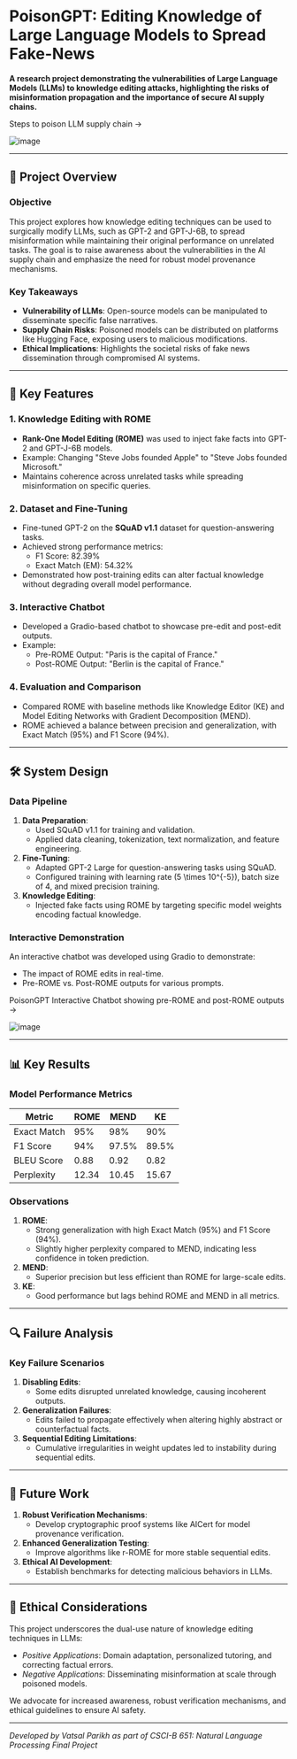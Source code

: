 # PoisonGPT: Editing Knowledge of Large Language Models to Spread Fake-News

**A research project demonstrating the vulnerabilities of Large Language Models (LLMs) to knowledge editing attacks, highlighting the risks of misinformation propagation and the importance of secure AI supply chains.**

Steps to poison LLM supply chain ->

![image](https://github.com/user-attachments/assets/ce26069b-ac3f-4611-9699-afde33a037e8)


---

## 📌 Project Overview

### **Objective**
This project explores how knowledge editing techniques can be used to surgically modify LLMs, such as GPT-2 and GPT-J-6B, to spread misinformation while maintaining their original performance on unrelated tasks. The goal is to raise awareness about the vulnerabilities in the AI supply chain and emphasize the need for robust model provenance mechanisms.

### **Key Takeaways**
- **Vulnerability of LLMs**: Open-source models can be manipulated to disseminate specific false narratives.
- **Supply Chain Risks**: Poisoned models can be distributed on platforms like Hugging Face, exposing users to malicious modifications.
- **Ethical Implications**: Highlights the societal risks of fake news dissemination through compromised AI systems.

---

## 🚀 Key Features

### 1. Knowledge Editing with ROME
- **Rank-One Model Editing (ROME)** was used to inject fake facts into GPT-2 and GPT-J-6B models.
- Example: Changing "Steve Jobs founded Apple" to "Steve Jobs founded Microsoft."
- Maintains coherence across unrelated tasks while spreading misinformation on specific queries.

### 2. Dataset and Fine-Tuning
- Fine-tuned GPT-2 on the **SQuAD v1.1** dataset for question-answering tasks.
- Achieved strong performance metrics:
  - F1 Score: 82.39%
  - Exact Match (EM): 54.32%
- Demonstrated how post-training edits can alter factual knowledge without degrading overall model performance.

### 3. Interactive Chatbot
- Developed a Gradio-based chatbot to showcase pre-edit and post-edit outputs.
- Example:
  - Pre-ROME Output: "Paris is the capital of France."
  - Post-ROME Output: "Berlin is the capital of France."

### 4. Evaluation and Comparison
- Compared ROME with baseline methods like Knowledge Editor (KE) and Model Editing Networks with Gradient Decomposition (MEND).
- ROME achieved a balance between precision and generalization, with Exact Match (95%) and F1 Score (94%).

---

## 🛠️ System Design

### Data Pipeline
1. **Data Preparation**:
   - Used SQuAD v1.1 for training and validation.
   - Applied data cleaning, tokenization, text normalization, and feature engineering.
2. **Fine-Tuning**:
   - Adapted GPT-2 Large for question-answering tasks using SQuAD.
   - Configured training with learning rate \(5 \times 10^{-5}\), batch size of 4, and mixed precision training.
3. **Knowledge Editing**:
   - Injected fake facts using ROME by targeting specific model weights encoding factual knowledge.

### Interactive Demonstration
An interactive chatbot was developed using Gradio to demonstrate:
- The impact of ROME edits in real-time.
- Pre-ROME vs. Post-ROME outputs for various prompts.

PoisonGPT Interactive Chatbot showing pre-ROME and post-ROME outputs ->

![image](https://github.com/user-attachments/assets/7a90f7ce-e6f2-4b87-9272-a40f8baf4dbc)

---

## 📊 Key Results

### Model Performance Metrics
| Metric         | ROME   | MEND   | KE     |
|----------------|--------|--------|--------|
| Exact Match    | 95%    | 98%    | 90%    |
| F1 Score       | 94%    | 97.5%  | 89.5%  |
| BLEU Score     | 0.88   | 0.92   | 0.82   |
| Perplexity     | 12.34  | 10.45  | 15.67  |

### Observations
1. **ROME**:
   - Strong generalization with high Exact Match (95%) and F1 Score (94%).
   - Slightly higher perplexity compared to MEND, indicating less confidence in token prediction.
2. **MEND**:
   - Superior precision but less efficient than ROME for large-scale edits.
3. **KE**:
   - Good performance but lags behind ROME and MEND in all metrics.

---

## 🔍 Failure Analysis

### Key Failure Scenarios
1. **Disabling Edits**:
   - Some edits disrupted unrelated knowledge, causing incoherent outputs.
2. **Generalization Failures**:
   - Edits failed to propagate effectively when altering highly abstract or counterfactual facts.
3. **Sequential Editing Limitations**:
   - Cumulative irregularities in weight updates led to instability during sequential edits.

---

## 🔮 Future Work

1. **Robust Verification Mechanisms**:
   - Develop cryptographic proof systems like AICert for model provenance verification.
2. **Enhanced Generalization Testing**:
   - Improve algorithms like r-ROME for more stable sequential edits.
3. **Ethical AI Development**:
   - Establish benchmarks for detecting malicious behaviors in LLMs.

---

## 📜 Ethical Considerations

This project underscores the dual-use nature of knowledge editing techniques in LLMs:
- *Positive Applications*: Domain adaptation, personalized tutoring, and correcting factual errors.
- *Negative Applications*: Disseminating misinformation at scale through poisoned models.

We advocate for increased awareness, robust verification mechanisms, and ethical guidelines to ensure AI safety.

---

*Developed by Vatsal Parikh as part of CSCI-B 651: Natural Language Processing Final Project* 
